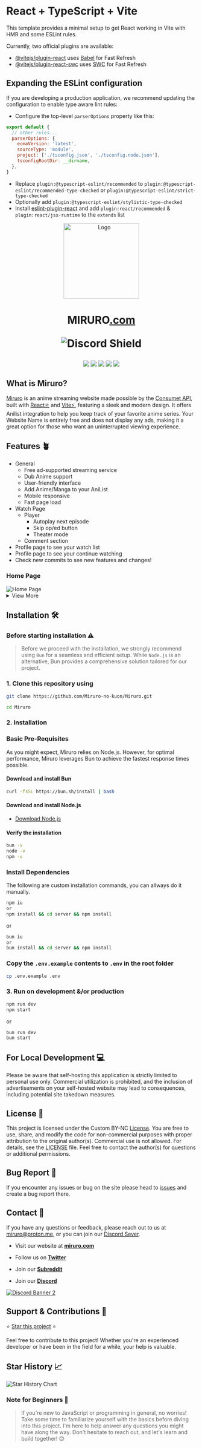 # React + TypeScript + Vite

This template provides a minimal setup to get React working in Vite with HMR and some ESLint rules.

Currently, two official plugins are available:

- [@vitejs/plugin-react](https://github.com/vitejs/vite-plugin-react/blob/main/packages/plugin-react/README.md) uses [Babel](https://babeljs.io/) for Fast Refresh
- [@vitejs/plugin-react-swc](https://github.com/vitejs/vite-plugin-react-swc) uses [SWC](https://swc.rs/) for Fast Refresh

## Expanding the ESLint configuration

If you are developing a production application, we recommend updating the configuration to enable type aware lint rules:

- Configure the top-level `parserOptions` property like this:

```js
export default {
  // other rules...
  parserOptions: {
    ecmaVersion: 'latest',
    sourceType: 'module',
    project: ['./tsconfig.json', './tsconfig.node.json'],
    tsconfigRootDir: __dirname,
  },
}
```

- Replace `plugin:@typescript-eslint/recommended` to `plugin:@typescript-eslint/recommended-type-checked` or `plugin:@typescript-eslint/strict-type-checked`
- Optionally add `plugin:@typescript-eslint/stylistic-type-checked`
- Install [eslint-plugin-react](https://github.com/jsx-eslint/eslint-plugin-react) and add `plugin:react/recommended` & `plugin:react/jsx-runtime` to the `extends` list

<p align="center">
  <a href="https://www.miruro.com" target="_blank">
    <img src="https://raw.githubusercontent.com/Miruro-no-kuon/Miruro/main/src/assets/miruro-transparent-white.png" alt="Logo" width="200"/>
  </a>
</p>

<h1 align="center">
    MIRURO<a href="https://www.miruro.com">.com</a>
  <p align="center">
    <img src="https://discordapp.com/api/guilds/1199699127190167643/widget.png?style=shield" alt="Discord Shield"/>
  </p>
</h1>

<p align="center">
  <a href="#"><img src="https://img.shields.io/badge/javascript-%23323330.svg?style=for-the-badge&logo=javascript&logoColor=%23F7DF1E"/></a>
  <a href="#"><img src="https://img.shields.io/badge/react-%2320232a.svg?style=for-the-badge&logo=react&logoColor=%2361DAFB"/></a>
  <a href="#"><img src="https://img.shields.io/badge/vite-%239269fe.svg?style=for-the-badge&logo=vite&logoColor=yellow&border"/></a>
  <a href="#"><img src="https://img.shields.io/badge/vercel-%23000000.svg?style=for-the-badge&logo=vercel&logoColor=white"/></a>
  <a href="#"><img src="https://img.shields.io/badge/cloudflare-white.svg?style=for-the-badge&logo=cloudflare&logoColor=orange"/></a>
</p>

## What is Miruro?

<p><a href="https://www.miruro.com">Miruro</a> is an anime streaming website made possible by the <a href="https://github.com/consumet">Consumet API</a>, built with  <a href="https://react.dev/">React⚛️</a> and <a href="https://vitejs.dev/">Vite⚡</a>, featuring a sleek and modern design. It offers Anilist integration to help you keep track of your favorite anime series. Your Website Name is entirely free and does not display any ads, making it a great option for those who want an uninterrupted viewing experience.</p>

## Features 🪴

- General
  - Free ad-supported streaming service
  - Dub Anime support
  - User-friendly interface
  - Add Anime/Manga to your AniList
  - Mobile responsive
  - Fast page load
- Watch Page
  - Player
    - Autoplay next episode
    - Skip op/ed button
    - Theater mode
  - Comment section
- Profile page to see your watch list
- Profile page to see your continue watching
- Check new commits to see new features and changes!

<div style="text-align: left;">
  <h3>Home Page</h3>

  <img src="https://raw.githubusercontent.com/Miruro-no-kuon/.github/main/profile/home-page.webp" alt="Home Page" style="max-width: 70%;" >
  <details>
  <summary>View More</summary>
  <h3>Splash Page</h3>
  <br>
  <img src="https://raw.githubusercontent.com/Miruro-no-kuon/.github/main/profile/splash-page.webp" alt="Splash Page" style="max-width: 70%;">

  <h3>Watch Page</h3>
  <img src="https://raw.githubusercontent.com/Miruro-no-kuon/.github/main/profile/watch-page.webp" alt="Watch Page" style="max-width: 70%;">

  <h3>Footer</h3>
  <img src="https://raw.githubusercontent.com/Miruro-no-kuon/.github/main/profile/footer.webp" alt="Footer" style="max-width: 70%;">
  </details>
</div>

## Installation 🛠️

### Before starting installation ⚠️

> Before we proceed with the installation, we strongly recommend using `Bun` for a seamless and efficient setup. While `Node.js` is an alternative, Bun provides a comprehensive solution tailored for our project.

### 1. Clone this repository using

```bash
git clone https://github.com/Miruro-no-kuon/Miruro.git
```

```bash
cd Miruro
```

### 2. Installation

### Basic Pre-Requisites

As you might expect, Miruro relies on Node.js. However, for optimal performance, Miruro leverages Bun to achieve the fastest response times possible.

#### Download and install Bun

```bash
curl -fsSL https://bun.sh/install | bash
```

#### Download and install Node.js

- [Download Node.js](https://nodejs.org/)

#### Verify the installation

```bash
bun -v
node -v
npm -v
```

### Install Dependencies

The following are custom installation commands, you can allways do it manually.

```bash
npm iu
or
npm install && cd server && npm install
```

or

```bash
bun iu
or
bun install && cd server && npm install
```

### Copy the `.env.example` contents to `.env` in the root folder

```bash
cp .env.example .env
```

### 3. Run on development &/or production

```bash
npm run dev
npm start
```

or

```bash
bun run dev
bun start
```

## For Local Development 💻

Please be aware that self-hosting this application is strictly limited to personal use only. Commercial utilization is prohibited, and the inclusion of advertisements on your self-hosted website may lead to consequences, including potential site takedown measures.

## License 📝

This project is licensed under the Custom BY-NC [License](LICENSE). You are free to use, share, and modify the code for non-commercial purposes with proper attribution to the original author(s). Commercial use is not allowed. For details, see the [LICENSE](LICENSE) file. Feel free to contact the author(s) for questions or additional permissions.

## Bug Report 🐞

If you encounter any issues or bug on the site please head to [issues](https://github.com/Miruro-no-kuon/Miruro-no-Kuon/issues) and create a bug report there.

## Contact 📧

If you have any questions or feedback, please reach out to us at [miruro@proton.me](mailto:miruro@proton.me), or you can join our [Discord Sever](https://discord.com/invite/4kfypZ96K4).

- Visit our website at **[miruro.com](https://www.miruro.com)**

- Follow us on **[Twitter](https://twitter.com/miruro_official)**

- Join our **[Subreddit](https://www.reddit.com/r/miruro)**

- Join our **[Discord](https://discord.gg/4kfypZ96K4)**

<a href="https://discord.com/invite/Uaaw6R8y">

  ![Discord Banner 2](https://discordapp.com/api/guilds/1199699127190167643/widget.png?style=banner2)
</a>

## Support & Contributions 🤲

⭐️ [Star this project](https://github.com/Miruro-no-kuon/Miruro-no-Kuon) ⭐️

Feel free to contribute to this project! Whether you're an experienced developer or have been in the field for a while, your help is valuable.

## Star History 📈

<div align="left">
    <img src="https://api.star-history.com/svg?repos=Miruro-no-kuon/Miruro&type=Date" alt="Star History Chart" style="max-width: 70%;" />
</div>

### Note for Beginners 💬

> If you're new to JavaScript or programming in general, no worries! Take some time to familiarize yourself with the basics before diving into this project. I'm here to help answer any questions you might have along the way. Don't hesitate to reach out, and let's learn and build together! 😊
